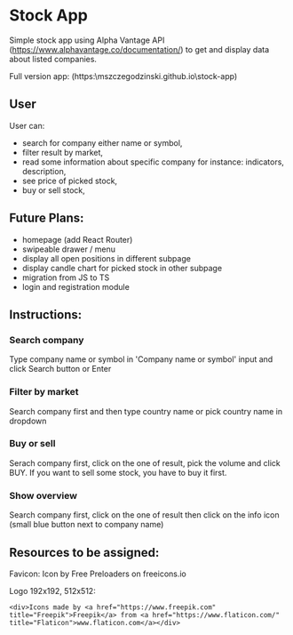 # Stock App

Simple stock app using Alpha Vantage API (https://www.alphavantage.co/documentation/) to get and display data about listed companies.

Full version app: (https:\\mszczegodzinski.github.io\stock-app)

## User

User can:

- search for company either name or symbol,
- filter result by market,
- read some information about specific company for instance: indicators, description,
- see price of picked stock,
- buy or sell stock,

## Future Plans:

- homepage (add React Router)
- swipeable drawer / menu
- display all open positions in different subpage
- display candle chart for picked stock in other subpage
- migration from JS to TS
- login and registration module

## Instructions:

### Search company

Type company name or symbol in 'Company name or symbol' input and click Search button or Enter

### Filter by market

Search company first and then type country name or pick country name in dropdown

### Buy or sell

Serach company first, click on the one of result, pick the volume and click BUY. If you want to sell some stock, you have to buy it first.

### Show overview

Search company first, click on the one of result then click on the info icon (small blue button next to company name)

## Resources to be assigned:

Favicon: Icon by Free Preloaders on freeicons.io

Logo 192x192, 512x512:

```
<div>Icons made by <a href="https://www.freepik.com" title="Freepik">Freepik</a> from <a href="https://www.flaticon.com/" title="Flaticon">www.flaticon.com</a></div>
```
